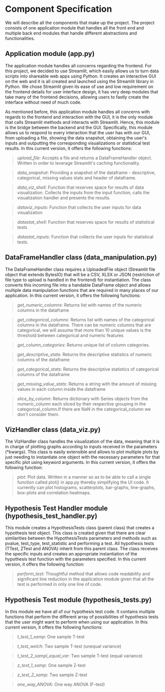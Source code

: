 # Component Specification

We will describe all the components that make up the project. The project consists of one application module that handles all the front end and multiple back end modules that handle different abstractions and functionalities.

## **Application module (app.py)**

The application module handles all concerns regarding the frontend. For this project, we decided to use Streamlit, which easily allows us to turn data scripts into shareable web apps using Python. It creates an interactive GUI on the web and it is all created and launched using the Streamlit library in Python. We chose Streamlit given its ease of use and low requirement on the frontend details for user interface design, it has very deep modules that take many of the frontend decisions, allowing users to fastly create the interface without need of much code. 

As mentioned before, this application module handles all concerns with regards to the frontend and interaction with the GUI, it is the only module that calls Streamlit methods and interacts with Streamlit. Hence, this module is the bridge between the backend and the GUI. Specifically, this module allows us to respond to every interaction that the user has with our GUI, from uploading a file, showing the data snapshot, obtaining the user's inputs and outputting the corresponding visualizations or statistical test results. In this current version, it offers the following functions:

> *upload_file*: Accepts a file and returns a DataFrameHandler object. Written in order to leverage Streamlit's caching functionality.

> *data_snapshot*: Providing a snapshot of the dataframe - descriptive, categorical, missing values stats and header of dataframe.

> *data_viz_shell*: Function that reserves space for results of data visualization. Collects the inputs from the input function, calls the visualization handler and presents the results.

> *dataviz_inputs*: Function that collects the user inputs for data visualization

> *datastat_shell*: Function that reserves space for results of statistical tests

> *datastat_inputs*: Function that collects the user inputs for statistical tests.

## **DataFrameHandler class (data_manipulation.py)**

The DataFrameHandler class requires a UploadedFile object (Streamlit file object that extends BytesIO) that will be a CSV, XLSX or JSON (restriction of file type to upload is handled in the frontend) for instantiation. The class converts this incoming file into a handable DataFrame object and allows multiple data manipulation functions that are required in many places of our application. In this current version, it offers the following functions:

> *get_numeric_columns*: Returns list with names of the numeric columns in the dataframe

> *get_categorical_columns*: Returns list with names of the categorical columns in the dataframe. There can be numeric columns that are categorical, we will assume that more than 10 unique values is the threshold between categorical and numeric features

> *get_column_categories*: Returns unique list of column categories. 

> *get_descriptive_stats*: Returns the descriptive statistics of numeric columns of the dataframe 

> *get_categorical_stats*: Returns the descriptive statistics of categorical columns of the dataframe 

> *get_missing_value_stats*: Returns a string with the amount of missing values in each column inside the dataframe

> *slice_by_column*: Returns dictionary with Series objects from the numeric_column each sliced by their respective grouping in the categorical_column.If there are NaN in the categorical_column we don't consider them.

## **VizHandler class (data_viz.py)**

The VizHandler class handles the visualization of the data, meaning that it is in charge of plotting graphs according to inputs received in the parameters (*kwargs). This class is easily extensible and allows to plot multiple plots by just needing to instantiate one object with the necessary parameters for that specific plot using keyword arguments. In this current version, it offers the following function:

> *plot*: Plot data. Written in a manner so as to be able to call a single function called plot() in app.py thereby simplifying the UI code. It currently can plot histograms, scatterplots, bar-graphs, line-graphs, box-plots and correlation heatmaps. 

## **Hypothesis Test Handler module (hypothesis_test_handler.py)**

This module creates a HypothesisTests class (parent class) that creates a hypothesis test object. This class is created given that there are clear similarities between the HypothesisTests parameters and methods such as pvalue, test_type, test_statistic and performing a test. All hypothesis tests (TTest, ZTest and ANOVA) inherit from this parent class. The class receives the specific inputs and creates an appropriate instantiation of the hypothesis test function with the parameters specified. In this current version, it offers the following function:

> *perform_test*: Thoughtful method that allows code readability and significant line reduction in the application module given that all the test is performed in only one line of code. 

## **Hypothesis Test module (hypothesis_tests.py)**

In this module we have all of our hypothesis test code. It contains multiple functions that perform the different array of possibilities of hypothesis tests that the user might want to perform when using our application. In this current version, it offers the following functions:

> *t_test_1_samp*: One sample T-test

> *t_test_welch*: Two sample T-test (unequal variance)

> *t_test_2_sampl_equal_var*: Two sample T-test (equal variance)

> *z_test_1_samp*: One sample Z-test

> *z_test_2_samp*: Two sample Z-test

> *one_way_ANOVA*: One way ANOVA (F-test)
